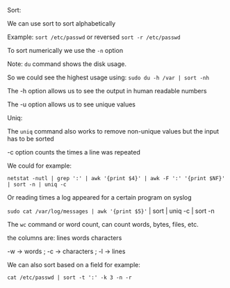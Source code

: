 Sort:

We can use sort to sort alphabetically

Example: `sort /etc/passwd` or reversed `sort -r /etc/passwd`

To sort numerically we use the `-n` option

Note: `du` command shows the disk usage.

So we could see the highest usage using: `sudo du -h /var | sort -nh`

The -h option allows us to see the output in human readable numbers

The -u option allows us to see unique values

Uniq:

The `uniq` command also works to remove non-unique values but the input has to be sorted

-c option counts the times a line was repeated

We could for example:

`netstat -nutl | grep ':' | awk '{print $4}' | awk -F ':' '{print $NF}' | sort -n | uniq -c`

Or reading times a log appeared for a certain program on syslog 

`sudo cat /var/log/messages | awk '{print $5}'` | sort | uniq -c | sort -n

The `wc` command or word count, can count words, bytes, files, etc.

the columns are: lines words characters

-w -> words ; -c -> characters ; -l -> lines


We can also sort based on a field for example:

`cat /etc/passwd | sort -t ':' -k 3 -n -r`
